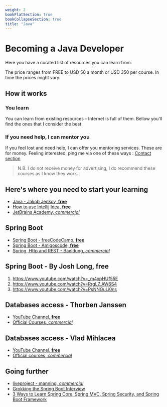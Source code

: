 ```yaml
---
weight: 2
bookFlatSection: true
bookCollapseSection: true
title: "Java"
---
```

# Becoming a Java Developer

Here you have a curated list of resources you can learn from. 

The price ranges from FREE to USD 50 a month or USD 350 per course. In time the prices might vary. 

## How it works

### You learn
You can learn from existing resources - Internet is full of them. 
Bellow you'll find the ones that I consider the best. 

### If you need help, I can mentor you
If you feel lost and need help, I can offer you mentoring services. These are for money.
Feeling interested, ping me via one of these ways : [Contact section](/#author--contact)

> N.B. I do not receive money for advertising, I do recommend these courses as I know they work.

## Here's where you need to start your learning
- [Java - Jakob Jenkov, __free__](http://tutorials.jenkov.com/index.html)
- [How to use Intellij Idea, __free__](https://www.youtube.com/watch?v=-6D5-xEaYig&list=PLQ176FUIyIUbDCJXvNZ-nf0PZN22HANpp)
- [JetBrains Academy, _commercial_](https://www.jetbrains.com/fr-fr/academy/)

## Spring Boot
- [Spring Boot - freeCodeCamp, __free__](https://www.youtube.com/watch?v=vtPkZShrvXQ)
- [Spring Boot - Amigoscode, __free__](https://www.youtube.com/watch?v=9SGDpanrc8U)
- [Spring, Http and REST - Baeldung, _commercial_](https://www.baeldung.com/rest-with-spring-course)

## Spring Boot - By Josh Long, __free__
1. https://www.youtube.com/watch?v=_m4xpHUf55E
1. https://www.youtube.com/watch?v=RrgL7_AW6S4
1. https://www.youtube.com/watch?v=PsNNGuLi0ns

## Databases access - Thorben Janssen
- [YouTube Channel, __free__](https://www.youtube.com/channel/UCYeDPubBiFCZXIOgGYoyADw)
- [Official Courses, _commercial_](https://thorben-janssen.com/academy/)

## Databases access - Vlad Mihlacea
- [YouTube Channel, __free__](https://www.youtube.com/user/vladmihalcea)
- [Official courses, _commercial_](https://vladmihalcea.com/courses/)

## Going further

- [liveproject - manning, _commercial_](https://liveproject.manning.com/)
- [Grokking the Spring Boot Interview](https://gumroad.com/l/hrUXKY)
- [3 Ways to Learn Spring Core, Spring MVC, Spring Security, and Spring Boot Framework](https://javarevisited.blogspot.com/2018/01/how-to-learn-spring-core-spring-mvc-boot-security-framework.html#.YILhuPnb9fY.twitter)